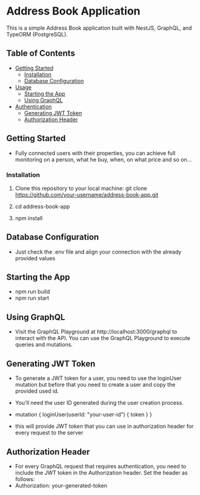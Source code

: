 # Address Book Application

This is a simple Address Book application built with NestJS, GraphQL, and TypeORM (PostgreSQL).

## Table of Contents

- [Getting Started](#getting-started)
  - [Installation](#installation)
  - [Database Configuration](#database-configuration)
- [Usage](#usage)
  - [Starting the App](#starting-the-app)
  - [Using GraphQL](#using-graphql)
- [Authentication](#authentication)
  - [Generating JWT Token](#generating-jwt-token)
  - [Authorization Header](#authorization-header)

## Getting Started
- Fully connected users with their properties, you can achieve full monitoring on a person, what he buy, when, on what price and so on...
### Installation

1. Clone this repository to your local machine:
   git clone https://github.com/your-username/address-book-app.git

2. cd address-book-app

3. npm install

## Database Configuration

- Just check the .env file and align your connection with the already provided values

## Starting the App

- npm run build
- npm run start

## Using GraphQL

- Visit the GraphQL Playground at http://localhost:3000/graphql to interact with the API. You can use the GraphQL Playground to execute queries and mutations.

## Generating JWT Token

- To generate a JWT token for a user, you need to use the loginUser mutation but before that you need to create a user and copy the provided used id.
- You'll need the user ID generated during the user creation process.

- mutation {
  loginUser(userId: "your-user-id") {
    token
  }
}

- this will provide JWT token that you can use in authorization header for every request to the server

## Authorization Header

- For every GraphQL request that requires authentication, you need to include the JWT token in the Authorization header. Set the header as follows:
- Authorization: your-generated-token


